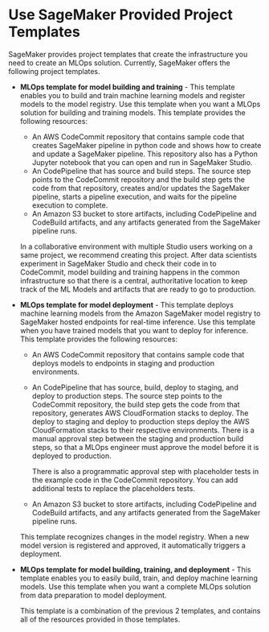 # Use SageMaker Provided Project Templates<a name="sagemaker-projects-templates-sm"></a>

SageMaker provides project templates that create the infrastructure you need to create an MLOps solution\. Currently, SageMaker offers the following project templates\.
+ **MLOps template for model building and training** \- This template enables you to build and train machine learning models and register models to the model registry\. Use this template when you want a MLOps solution for building and training models\. This template provides the following resources:
  + An AWS CodeCommit repository that contains sample code that creates SageMaker pipeline in python code and shows how to create and update a SageMaker pipeline\. This repository also has a Python Jupyter notebook that you can open and run in SageMaker Studio\.
  + An CodePipeline that has source and build steps\. The source step points to the CodeCommit repository and the build step gets the code from that repository, creates and/or updates the SageMaker pipeline, starts a pipeline execution, and waits for the pipeline execution to complete\.
  + An Amazon S3 bucket to store artifacts, including CodePipeline and CodeBuild artifacts, and any artifacts generated from the SageMaker pipeline runs\.

  In a collaborative environment with multiple Studio users working on a same project, we recommend creating this project\. After data scientists experiment in SageMaker Studio and check their code in to CodeCommit, model building and training happens in the common infrastructure so that there is a central, authoritative location to keep track of the ML Models and artifacts that are ready to go to production\.
+ **MLOps template for model deployment** \- This template deploys machine learning models from the Amazon SageMaker model registry to SageMaker hosted endpoints for real\-time inference\. Use this template when you have trained models that you want to deploy for inference\. This template provides the following resources:
  + An AWS CodeCommit repository that contains sample code that deploys models to endpoints in staging and production environments\.
  + An CodePipeline that has source, build, deploy to staging, and deploy to production steps\. The source step points to the CodeCommit repository, the build step gets the code from that repository, generates AWS CloudFormation stacks to deploy\. The deploy to staging and deploy to production steps deploy the AWS CloudFormation stacks to their respective environments\. There is a manual approval step between the staging and production build steps, so that a MLOps engineer must approve the model before it is deployed to production\.

    There is also a programmatic approval step with placeholder tests in the example code in the CodeCommit repository\. You can add additional tests to replace the placeholders tests\.
  + An Amazon S3 bucket to store artifacts, including CodePipeline and CodeBuild artifacts, and any artifacts generated from the SageMaker pipeline runs\.

  This template recognizes changes in the model registry\. When a new model version is registered and approved, it automatically triggers a deployment\.
+ **MLOps template for model building, training, and deployment** \- This template enables you to easily build, train, and deploy machine learning models\. Use this template when you want a complete MLOps solution from data preparation to model deployment\.

  This template is a combination of the previous 2 templates, and contains all of the resources provided in those templates\.